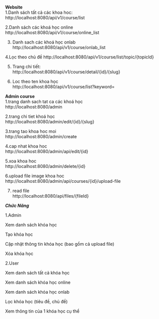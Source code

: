 **Website**  
1.Danh sách tất cả các khoa hoc:  
http://localhost:8080/api/v1/course/list 

2.Danh sách các khoá học online
http://localhost:8080/api/v1/course/online_list

3. Danh sach các khoá học onlab
   http://localhost:8080/api/v1/course/onlab_list  
   
4.Lọc theo chủ đề
http://localhost:8080/api/v1/course/list/topic/{topicId}

5. Trang chi tiết:  
   http://localhost:8080/api/v1/course/detail/{id}/{slug}
   
6. Loc theo ten khoa học  
   http://localhost:8080/api/v1/course/list?keyword=
   
**Admin course**  
1.trang danh sach tat ca các khoá học  
http://localhost:8080/admin  

2.trang chi tiet khoá học  
http://localhost:8080/admin/edit/{id}/{slug}  

3.trang tao khoa hoc moi  
http://localhost:8080/admin/create  

4.cap nhat khoa hoc  
http://localhost:8080/admin/api/edit/{id}  

5.xoa khoa hoc  
http://localhost:8080/admin/delete/{id}  

6.upload file image khoa hoc
http://localhost:8080/admin/api/courses/{id}/upload-file  

7. read file  
   http://localhost:8080/api/files/{fileId}
   
**_Chức Năng_**  

1.Admin

Xem danh sách khóa học  

Tạo khóa học  

Cập nhật thông tin khóa học (bao gồm cả upload file) 

Xóa khóa học  

2.User

Xem danh sách tất cả khóa học  

Xem danh sách khóa học online  

Xem danh sách khóa học onlab  

Lọc khóa học (tiêu đề, chủ đề)  

Xem thông tin của 1 khóa học cụ thể



